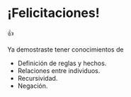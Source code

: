 # ¡Felicitaciones!

:thumbsup:

Ya demostraste tener conocimientos de 

* Definición de reglas y hechos.
* Relaciones entre individuos. 
* Recursividad. 
* Negación.